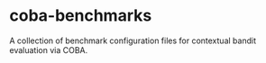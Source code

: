 # coba-benchmarks
A collection of benchmark configuration files for contextual bandit evaluation via COBA.
